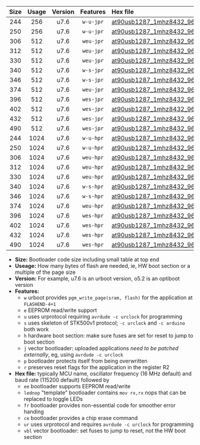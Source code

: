 |Size|Usage|Version|Features|Hex file|
|:-:|:-:|:-:|:-:|:--|
|244|256|u7.6|`w-u-jpr`|[at90usb1287_1mhz8432_9600bps_ur_vbl.hex](https://raw.githubusercontent.com/stefanrueger/urboot/main/at90usb1287_1mhz8432_9600bps_ur_vbl.hex)|
|250|256|u7.6|`w-u-jpr`|[at90usb1287_1mhz8432_9600bps_lednop_ur_vbl.hex](https://raw.githubusercontent.com/stefanrueger/urboot/main/at90usb1287_1mhz8432_9600bps_lednop_ur_vbl.hex)|
|306|512|u7.6|`weu-jpr`|[at90usb1287_1mhz8432_9600bps_ee_ur_vbl.hex](https://raw.githubusercontent.com/stefanrueger/urboot/main/at90usb1287_1mhz8432_9600bps_ee_ur_vbl.hex)|
|312|512|u7.6|`weu-jpr`|[at90usb1287_1mhz8432_9600bps_ee_lednop_ur_vbl.hex](https://raw.githubusercontent.com/stefanrueger/urboot/main/at90usb1287_1mhz8432_9600bps_ee_lednop_ur_vbl.hex)|
|330|512|u7.6|`weu-jpr`|[at90usb1287_1mhz8432_9600bps_ee_lednop_fr_ur_vbl.hex](https://raw.githubusercontent.com/stefanrueger/urboot/main/at90usb1287_1mhz8432_9600bps_ee_lednop_fr_ur_vbl.hex)|
|340|512|u7.6|`w-s-jpr`|[at90usb1287_1mhz8432_9600bps_vbl.hex](https://raw.githubusercontent.com/stefanrueger/urboot/main/at90usb1287_1mhz8432_9600bps_vbl.hex)|
|346|512|u7.6|`w-s-jpr`|[at90usb1287_1mhz8432_9600bps_lednop_vbl.hex](https://raw.githubusercontent.com/stefanrueger/urboot/main/at90usb1287_1mhz8432_9600bps_lednop_vbl.hex)|
|374|512|u7.6|`weu-jpr`|[at90usb1287_1mhz8432_9600bps_ee_lednop_fr_ce_ur_vbl.hex](https://raw.githubusercontent.com/stefanrueger/urboot/main/at90usb1287_1mhz8432_9600bps_ee_lednop_fr_ce_ur_vbl.hex)|
|396|512|u7.6|`wes-jpr`|[at90usb1287_1mhz8432_9600bps_ee_vbl.hex](https://raw.githubusercontent.com/stefanrueger/urboot/main/at90usb1287_1mhz8432_9600bps_ee_vbl.hex)|
|402|512|u7.6|`wes-jpr`|[at90usb1287_1mhz8432_9600bps_ee_lednop_vbl.hex](https://raw.githubusercontent.com/stefanrueger/urboot/main/at90usb1287_1mhz8432_9600bps_ee_lednop_vbl.hex)|
|432|512|u7.6|`wes-jpr`|[at90usb1287_1mhz8432_9600bps_ee_lednop_fr_vbl.hex](https://raw.githubusercontent.com/stefanrueger/urboot/main/at90usb1287_1mhz8432_9600bps_ee_lednop_fr_vbl.hex)|
|490|512|u7.6|`wes-jpr`|[at90usb1287_1mhz8432_9600bps_ee_lednop_fr_ce_vbl.hex](https://raw.githubusercontent.com/stefanrueger/urboot/main/at90usb1287_1mhz8432_9600bps_ee_lednop_fr_ce_vbl.hex)|
|244|1024|u7.6|`w-u-hpr`|[at90usb1287_1mhz8432_9600bps_ur.hex](https://raw.githubusercontent.com/stefanrueger/urboot/main/at90usb1287_1mhz8432_9600bps_ur.hex)|
|250|1024|u7.6|`w-u-hpr`|[at90usb1287_1mhz8432_9600bps_lednop_ur.hex](https://raw.githubusercontent.com/stefanrueger/urboot/main/at90usb1287_1mhz8432_9600bps_lednop_ur.hex)|
|306|1024|u7.6|`weu-hpr`|[at90usb1287_1mhz8432_9600bps_ee_ur.hex](https://raw.githubusercontent.com/stefanrueger/urboot/main/at90usb1287_1mhz8432_9600bps_ee_ur.hex)|
|312|1024|u7.6|`weu-hpr`|[at90usb1287_1mhz8432_9600bps_ee_lednop_ur.hex](https://raw.githubusercontent.com/stefanrueger/urboot/main/at90usb1287_1mhz8432_9600bps_ee_lednop_ur.hex)|
|330|1024|u7.6|`weu-hpr`|[at90usb1287_1mhz8432_9600bps_ee_lednop_fr_ur.hex](https://raw.githubusercontent.com/stefanrueger/urboot/main/at90usb1287_1mhz8432_9600bps_ee_lednop_fr_ur.hex)|
|340|1024|u7.6|`w-s-hpr`|[at90usb1287_1mhz8432_9600bps.hex](https://raw.githubusercontent.com/stefanrueger/urboot/main/at90usb1287_1mhz8432_9600bps.hex)|
|346|1024|u7.6|`w-s-hpr`|[at90usb1287_1mhz8432_9600bps_lednop.hex](https://raw.githubusercontent.com/stefanrueger/urboot/main/at90usb1287_1mhz8432_9600bps_lednop.hex)|
|374|1024|u7.6|`weu-hpr`|[at90usb1287_1mhz8432_9600bps_ee_lednop_fr_ce_ur.hex](https://raw.githubusercontent.com/stefanrueger/urboot/main/at90usb1287_1mhz8432_9600bps_ee_lednop_fr_ce_ur.hex)|
|396|1024|u7.6|`wes-hpr`|[at90usb1287_1mhz8432_9600bps_ee.hex](https://raw.githubusercontent.com/stefanrueger/urboot/main/at90usb1287_1mhz8432_9600bps_ee.hex)|
|402|1024|u7.6|`wes-hpr`|[at90usb1287_1mhz8432_9600bps_ee_lednop.hex](https://raw.githubusercontent.com/stefanrueger/urboot/main/at90usb1287_1mhz8432_9600bps_ee_lednop.hex)|
|432|1024|u7.6|`wes-hpr`|[at90usb1287_1mhz8432_9600bps_ee_lednop_fr.hex](https://raw.githubusercontent.com/stefanrueger/urboot/main/at90usb1287_1mhz8432_9600bps_ee_lednop_fr.hex)|
|490|1024|u7.6|`wes-hpr`|[at90usb1287_1mhz8432_9600bps_ee_lednop_fr_ce.hex](https://raw.githubusercontent.com/stefanrueger/urboot/main/at90usb1287_1mhz8432_9600bps_ee_lednop_fr_ce.hex)|

- **Size:** Bootloader code size including small table at top end
- **Useage:** How many bytes of flash are needed, ie, HW boot section or a multiple of the page size
- **Version:** For example, u7.6 is an urboot version, o5.2 is an optiboot version
- **Features:**
  + `w` urboot provides `pgm_write_page(sram, flash)` for the application at `FLASHEND-4+1`
  + `e` EEPROM read/write support
  + `u` uses urprotocol requiring `avrdude -c urclock` for programming
  + `s` uses skeleton of STK500v1 protocol; `-c urclock` and `-c arduino` both work
  + `h` hardware boot section: make sure fuses are set for reset to jump to boot section
  + `j` vector bootloader: uploaded applications *need to be patched externally*, eg, using `avrdude -c urclock`
  + `p` bootloader protects itself from being overwritten
  + `r` preserves reset flags for the application in the register R2
- **Hex file:** typically MCU name, oscillator frequency (16 MHz default) and baud rate (115200 default) followed by
  + `ee` bootloader supports EEPROM read/write
  + `lednop` "template" bootloader contains `mov rx,rx` nops that can be replaced to toggle LEDs
  + `fr` bootloader provides non-essential code for smoother error handing
  + `ce` bootloader provides a chip erase command
  + `ur` uses urprotocol and requires `avrdude -c urclock` for programming
  + `vbl` vector bootloader: set fuses to jump to reset, not the HW boot section
